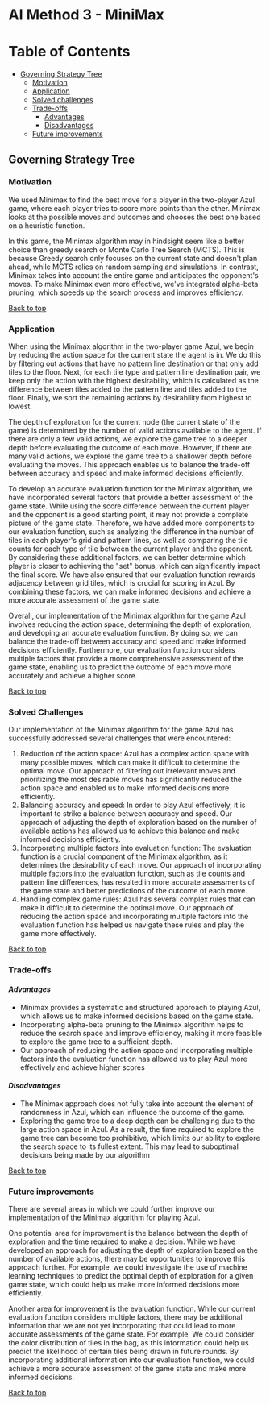 # AI Method 3 - MiniMax 

# Table of Contents
- [Governing Strategy Tree](#governing-strategy-tree)
  * [Motivation](#motivation)
  * [Application](#application)
  * [Solved challenges](#solved-challenges)
  * [Trade-offs](#trade-offs)     
     - [Advantages](#advantages)
     - [Disadvantages](#disadvantages)
  * [Future improvements](#future-improvements)

## Governing Strategy Tree  

### Motivation  

We used Minimax to find the best move for a player in the two-player Azul game, where each player tries to score more points than the other. Minimax looks at the possible moves and outcomes and chooses the best one based on a heuristic function.

In this game, the Minimax algorithm may in hindsight seem like a better choice than greedy search or Monte Carlo Tree Search (MCTS). This is because Greedy search only focuses on the current state and doesn't plan ahead, while MCTS relies on random sampling and simulations. In contrast, Minimax takes into account the entire game and anticipates the opponent's moves. To make Minimax even more effective, we've integrated alpha-beta pruning, which speeds up the search process and improves efficiency.

[Back to top](#table-of-contents)

### Application  

When using the Minimax algorithm in the two-player game Azul, we begin by reducing the action space for the current state the agent is in. We do this by filtering out actions that have no pattern line destination or that only add tiles to the floor. Next, for each tile type and pattern line destination pair, we keep only the action with the highest desirability, which is calculated as the difference between tiles added to the pattern line and tiles added to the floor. Finally, we sort the remaining actions by desirability from highest to lowest.

The depth of exploration for the current node (the current state of the game) is determined by the number of valid actions available to the agent. If there are only a few valid actions, we explore the game tree to a deeper depth before evaluating the outcome of each move. However, if there are many valid actions, we explore the game tree to a shallower depth before evaluating the moves. This approach enables us to balance the trade-off between accuracy and speed and make informed decisions efficiently.

To develop an accurate evaluation function for the Minimax algorithm, we have incorporated several factors that provide a better assessment of the game state. While using the score difference between the current player and the opponent is a good starting point, it may not provide a complete picture of the game state. Therefore, we have added more components to our evaluation function, such as analyzing the difference in the number of tiles in each player's grid and pattern lines, as well as comparing the tile counts for each type of tile between the current player and the opponent. By considering these additional factors, we can better determine which player is closer to achieving the "set" bonus, which can significantly impact the final score. We have also ensured that our evaluation function rewards adjacency between grid tiles, which is crucial for scoring in Azul. By combining these factors, we can make informed decisions and achieve a more accurate assessment of the game state.

Overall, our implementation of the Minimax algorithm for the game Azul involves reducing the action space, determining the depth of exploration, and developing an accurate evaluation function. By doing so, we can balance the trade-off between accuracy and speed and make informed decisions efficiently. Furthermore, our evaluation function considers multiple factors that provide a more comprehensive assessment of the game state, enabling us to predict the outcome of each move more accurately and achieve a higher score.

[Back to top](#table-of-contents)

### Solved Challenges

Our implementation of the Minimax algorithm for the game Azul has successfully addressed several challenges that were encountered: 

1. Reduction of the action space: Azul has a complex action space with many possible moves, which can make it difficult to determine the optimal move. Our approach of filtering out irrelevant moves and prioritizing the most desirable moves has significantly reduced the action space and enabled us to make informed decisions more efficiently.
2. Balancing accuracy and speed: In order to play Azul effectively, it is important to strike a balance between accuracy and speed. Our approach of adjusting the depth of exploration based on the number of available actions has allowed us to achieve this balance and make informed decisions efficiently.
3. Incorporating multiple factors into evaluation function: The evaluation function is a crucial component of the Minimax algorithm, as it determines the desirability of each move. Our approach of incorporating multiple factors into the evaluation function, such as tile counts and pattern line differences, has resulted in more accurate assessments of the game state and better predictions of the outcome of each move.
4. Handling complex game rules: Azul has several complex rules that can make it difficult to determine the optimal move. Our approach of reducing the action space and incorporating multiple factors into the evaluation function has helped us navigate these rules and play the game more effectively.

[Back to top](#table-of-contents)


### Trade-offs  
#### *Advantages*  

- Minimax provides a systematic and structured approach to playing Azul, which allows us to make informed decisions based on the game state.
- Incorporating alpha-beta pruning to the Minimax algorithm helps to reduce the search space and improve efficiency, making it more feasible to explore the game tree to a sufficient depth.
- Our approach of reducing the action space and incorporating multiple factors into the evaluation function has allowed us to play Azul more effectively and achieve higher scores

#### *Disadvantages*

- The Minimax approach does not fully take into account the element of randomness in Azul, which can influence the outcome of the game.
- Exploring the game tree to a deep depth can be challenging due to the large action space in Azul. As a result, the time required to explore the game tree can become too prohibitive, which limits our ability to explore the search space to its fullest extent. This may lead to suboptimal decisions being made by our algorithm 

[Back to top](#table-of-contents)

### Future improvements

There are several areas in which we could further improve our implementation of the Minimax algorithm for playing Azul. 

One potential area for improvement is the balance between the depth of exploration and the time required to make a decision. While we have developed an approach for adjusting the depth of exploration based on the number of available actions, there may be opportunities to improve this approach further. For example, we could investigate the use of machine learning techniques to predict the optimal depth of exploration for a given game state, which could help us make more informed decisions more efficiently.

Another area for improvement is the evaluation function. While our current evaluation function considers multiple factors, there may be additional information that we are not yet incorporating that could lead to more accurate assessments of the game state. For example, We could consider the color distribution of tiles in the bag, as this information could help us predict the likelihood of certain tiles being drawn in future rounds. By incorporating additional information into our evaluation function, we could achieve a more accurate assessment of the game state and make more informed decisions.

[Back to top](#table-of-contents)
